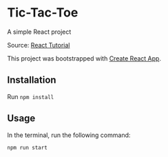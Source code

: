 # Tic-Tac-Toe

A simple React project

Source: [React Tutorial](https://reactjs.org/tutorial/tutorial.html)

This project was bootstrapped with [Create React App](https://github.com/facebook/create-react-app).

## Installation

Run `npm install`

## Usage

In the terminal, run the following command:

`npm run start`
